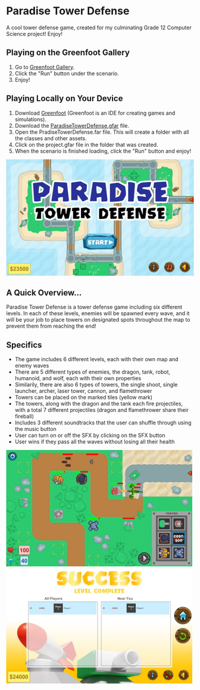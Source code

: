 # Paradise Tower Defense
 A cool tower defense game, created for my culminating Grade 12 Computer Science project! Enjoy!

## Playing on the Greenfoot Gallery
1. Go to [Greenfoot Gallery](https://www.greenfoot.org/scenarios/28182).
2. Click the "Run" button under the scenario.
3. Enjoy!

## Playing Locally on Your Device
1. Download [Greenfoot](https://www.greenfoot.org/download) (Greenfoot is an IDE for creating games and simulations).
2. Download the [ParadiseTowerDefense.gfar](ParadiseTowerDefense.gfar) file.
3. Open the PradiseTowerDefense.far file. This will create a folder with all the classes and other assets.
4. Click on the project.gfar file in the folder that was created.
5. When the scenario is finished loading, click the "Run" button and enjoy!

<img src="images/start-screen.jpg" alt="startscreen" width="700"/>

## A Quick Overview...
Paradise Tower Defense is a tower defense game including six different levels. In each of these levels, enemies will be spawned every wave, and it will be your job to place towers on designated spots throughout the map to prevent them from reaching the end!

## Specifics
- The game includes 6 different levels, each with their own map and enemy waves
- There are 5 different types of enemies, the dragon, tank, robot, humanoid, and wolf, each with their own properties
- Similarily, there are also 6 types of towers, the single shoot, single launcher, archer, laser tower, cannon, and flamethrower
- Towers can be placed on the marked tiles (yellow mark)
- The towers, along with the dragon and the tank each fire projectiles, with a total 7 different projectiles (dragon and flamethrower share their fireball)
- Includes 3 different soundtracks that the user can shuffle through using the music button
- User can turn on or off the SFX by clicking on the SFX button
- User wins if they pass all the waves without losing all their health

<img src="images/in-game.jpg" alt="ingame" width="500"/> <img src="images/end-screen.jpg" alt="endscreen" width="500"/>
